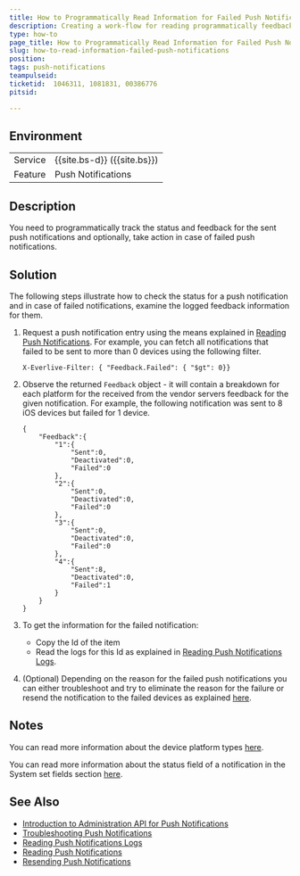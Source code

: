 ```yaml
---
title: How to Programmatically Read Information for Failed Push Notifications
description: Creating a work-flow for reading programmatically feedback information for failed push notifications
type: how-to
page_title: How to Programmatically Read Information for Failed Push Notifications
slug: how-to-read-information-failed-push-notifications
position:
tags: push-notifications
teampulseid: 
ticketid:  1046311, 1081831, 00386776
pitsid:

---
```

                    
## Environment
<table>
  <tr>
    <td>Service</td>
    <td>{{site.bs-d}} ({{site.bs}})</td>   
  </tr>
	<tr>
    <td>Feature</td>
    <td>Push Notifications</td>
  </tr>
</table>

## Description

You need to programmatically track the status and feedback for the sent push notifications and optionally, take action in case of failed push notifications. 

## Solution

The following steps illustrate how to check the status for a push notification and in case of failed notifications, examine the logged feedback information for them. 
 
1. Request a push notification entry using the means explained in [Reading Push Notifications](http://docs.telerik.com/platform/backend-services/rest/administration-api/push-notifications/push-read). For example, you can fetch all notifications that failed to be sent to more than 0 devices using the following filter. 

	```
	X-Everlive-Filter: { "Feedback.Failed": { "$gt": 0}} 
	``` 

2. Observe the returned `Feedback` object - it will contain a breakdown for each platform for the received from the vendor servers feedback for the given notification. For example, the following notification was sent to 8 iOS devices but failed for 1 device. 

	```
	{
	    "Feedback":{
	        "1":{
	            "Sent":0,
	            "Deactivated":0,
	            "Failed":0
	        },
	        "2":{
	            "Sent":0,
	            "Deactivated":0,
	            "Failed":0
	        },
	        "3":{
	            "Sent":0,
	            "Deactivated":0,
	            "Failed":0
	        },
	        "4":{
	            "Sent":8,
	            "Deactivated":0,
	            "Failed":1
	        }
	    }
	}
	```

3. To get the information for the failed notification:
	* Copy the Id of the item
	* Read the logs for this Id as explained in [Reading Push Notifications Logs](http://docs.telerik.com/platform/backend-services/rest/administration-api/push-notifications/push-read-logs).

4. (Optional) Depending on the reason for the failed push notifications you can either troubleshoot and try to eliminate the reason for the failure or resend the notification to the failed devices as explained [here](http://docs.telerik.com/platform/backend-services/rest/administration-api/push-notifications/push-resend). 

## Notes

You can read more information about the device platform types [here](http://docs.telerik.com/platform/backend-services/rest/push-notifications/push-object-fields).

You can read more information about the status field of a notification in the System set fields section [here](http://docs.telerik.com/platform/backend-services/rest/push-notifications/send-and-target/push-set-options#system-set-fields).

## See Also

* [Introduction to Administration API for Push Notifications](http://docs.telerik.com/platform/backend-services/rest/administration-api/push-notifications/introduction)
* [Troubleshooting Push Notifications](http://docs.telerik.com/platform/backend-services/rest/push-notifications/troubleshooting/introduction)
* [Reading Push Notifications Logs](http://docs.telerik.com/platform/backend-services/rest/administration-api/push-notifications/push-read-logs)
* [Reading Push Notifications](http://docs.telerik.com/platform/backend-services/rest/administration-api/push-notifications/push-read)
* [Resending Push Notifications](http://docs.telerik.com/platform/backend-services/rest/administration-api/push-notifications/push-resend)
